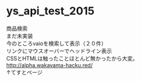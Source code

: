 # ys_api_test_2015

商品検索 <br>
まだ未実装 <br>
今のところvaioを検索して表示（２０件） <br>
リンクにマウスオーバーでヘッドライン表示 <br>
CSSとHTMLは触ったことほとんど無かったから大変。 <br>
http://alpha.wakayama-hacku.red/ <br>
↑てすとページ  <br>
 
